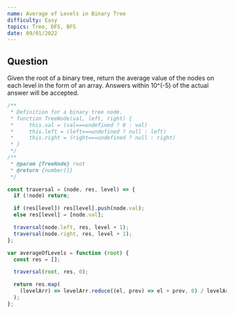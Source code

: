 ```yaml
---
name: Average of Levels in Binary Tree
difficulty: Easy
topics: Tree, DFS, BFS
date: 09/01/2022
---
```


## Question

Given the root of a binary tree, return the average value of the nodes on each level in the form of an array. Answers within 10^(-5) of the actual answer will be accepted.

<!-- ![example]() -->

```js:solution.js showLineNumbers
/**
 * Definition for a binary tree node.
 * function TreeNode(val, left, right) {
 *     this.val = (val===undefined ? 0 : val)
 *     this.left = (left===undefined ? null : left)
 *     this.right = (right===undefined ? null : right)
 * }
 */
/**
 * @param {TreeNode} root
 * @return {number[]}
 */

const traversal = (node, res, level) => {
  if (!node) return;

  if (res[level]) res[level].push(node.val);
  else res[level] = [node.val];

  traversal(node.left, res, level + 1);
  traversal(node.right, res, level + 1);
};

var averageOfLevels = function (root) {
  const res = [];

  traversal(root, res, 0);

  return res.map(
    (levelArr) => levelArr.reduce((el, prev) => el + prev, 0) / levelArr.length
  );
};
```
